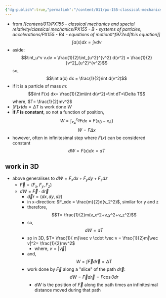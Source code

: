 ```yaml
---
{"dg-publish":true,"permalink":"/content/011/px-155-classical-mechanics-and-special-relativity/classical-mechanics/px-155-c-work-and-energy/px-155-c1-work-and-kinetic-energy/","noteIcon":"1","created":"2025-08-27T13:14:08.782+01:00","updated":"2024-11-26T19:55:22.000+00:00"}
---
```


- from *[[content/011/PX155 - classical mechanics and special relativity/classical mechanics/PX155 - B - systems of particles, accelerations/PX155 - B4 - equations of motion#^f972e4\|this equation]]*
$$\int a(x)dx = \int v dv$$
- aside:
$$\int_u^v v.dv = \frac{1}{2}\int_{u^2}^{v^2} d(v^2) = \frac{1}{2}[v^2]_{u^2}^{v^2}$$
	so,
$$\int a(x) dx = \frac{1}{2}\int d(v^2)$$
- if it is a particle of mass $m$:
$$\int F(x) dx= \frac{1}{2}m\int d(v^2)=\int dT=\Delta T$$
		where, $T= \frac{1}{2}mv^2$
- $\int F(x)dx = \Delta T$ is work done $W$
- **if $F$ is constant**, so not a function of position,$$W=\int_{x_A}^{x_{B}}Fdx= F(x_B-x_A)$$ 
$$W=F\Delta x$$
- however, often in infinitesimal step where $F(x)$ can be considered constant
$$dW=F(x)dx=dT$$
## work in 3D
- above generalises to $dW=F_xdx+F_ydy+F_zdz$ 
	- $\vec F=(F_x,F_y,F_z)$
	- $dW=\vec F\cdot d\vec r$
		- $\vec dr = (dx,dy,dz)$
		- in x-direction: $F_xdx = \frac{m}{2}d(v_2^2)$, similar for y and z
		- therefore,
$$T= \frac{1}{2}m(v_x^2+v_y^2+v_z^2)$$
		- so,
$$dW=dT$$
		- so in 3D, $T= \frac{1}{ m}\vec v \cdot \vec v = \frac{1}{2}m|\vec v|^2= \frac{1}{2}mv^2$
			- where,  $v=|\vec v|$
		- and,
$$W=\int\vec F d\vec r = \Delta T$$
		- work done by $\vec F$ along a "slice" of the path $d \vec r$:
$$dW=\vec F d\vec r =F\cos{\theta}dr$$
			- $dW$ is the position of $\vec F$ along the path times an infinitesimal distance moved during that path
